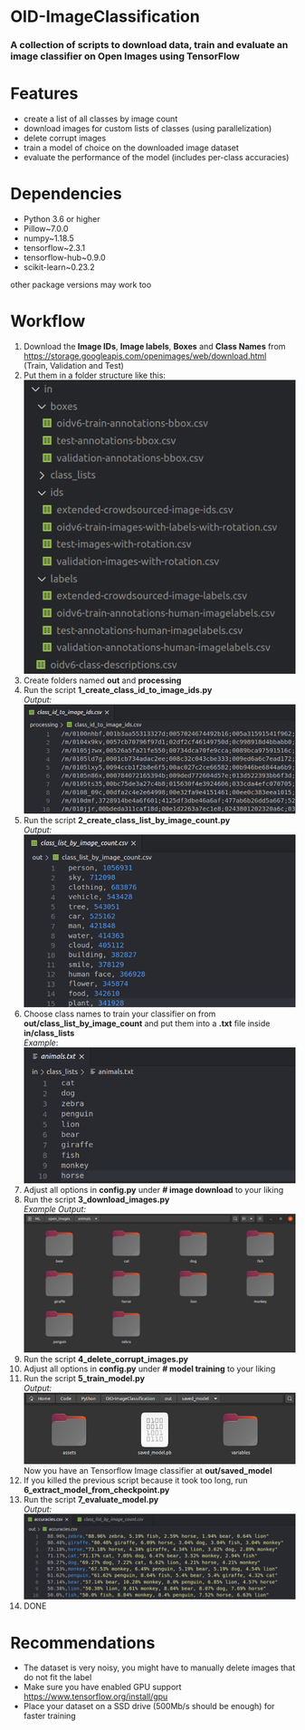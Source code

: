 # OID-ImageClassification

### A collection of scripts to download data, train and evaluate an image classifier on Open Images using TensorFlow

# Features

 - create a list of all classes by image count
 - download images for custom lists of classes (using parallelization)
 - delete corrupt images
 - train a model of choice on the downloaded image dataset
 - evaluate the performance of the model (includes per-class accuracies)
 
 # Dependencies
 - Python 3.6 or higher
 - Pillow~7.0.0
 - numpy~1.18.5
 - tensorflow~2.3.1
 - tensorflow-hub~0.9.0
 - scikit-learn~0.23.2

other package versions may work too

 # Workflow
 1. Download the **Image IDs**, **Image labels**, **Boxes** and **Class Names** from https://storage.googleapis.com/openimages/web/download.html  
 (Train, Validation and Test)
 2. Put them in a folder structure like this:  
	![inputFolder.png](screenshots/input_folder.png)
3. Create folders named **out** and **processing**
4. Run the script **1_create_class_id_to_image_ids.py**  
	*Output:*  
	![script1.png](screenshots/script1.png)
5. Run the script **2_create_class_list_by_image_count.py**  
	*Output:*  
	![script2.png](screenshots/script2.png)
6. Choose class names to train your classifier on from **out/class_list_by_image_count** and put them into a **.txt** file inside **in/class_lists**  
*Example*:  
![script1.png](screenshots/class_list.png)
7. Adjust all options in **config.py** under **# image download** to your liking
8. Run the script **3_download_images.py**  
	*Example Output:*  
	![script3.png](screenshots/script3.png)
9. Run the script **4_delete_corrupt_images.py**
10. Adjust all options in **config.py** under **# model training** to your liking
11. Run the script **5_train_model.py**  
	*Output:*  
	![script5.png](screenshots/script5.png)  
	Now you have an Tensorflow Image classifier at **out/saved_model**
12. If you killed the previous script because it took too long,
run **6_extract_model_from_checkpoint.py**
13. Run the script **7_evaluate_model.py**  
	*Output:*  
	![script7.png](screenshots/script7.png)
14. DONE

# Recommendations
 - The dataset is very noisy, you might have to manually delete images that do not fit the label
 - Make sure you have enabled GPU support https://www.tensorflow.org/install/gpu
 - Place your dataset on a SSD drive (500Mb/s should be enough) for faster training
